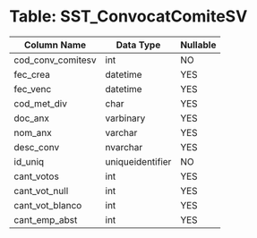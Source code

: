 # Table: SST_ConvocatComiteSV

| Column Name | Data Type | Nullable |
|-------------|-----------|----------|
| cod_conv_comitesv | int | NO |
| fec_crea | datetime | YES |
| fec_venc | datetime | YES |
| cod_met_div | char | YES |
| doc_anx | varbinary | YES |
| nom_anx | varchar | YES |
| desc_conv | nvarchar | YES |
| id_uniq | uniqueidentifier | NO |
| cant_votos | int | YES |
| cant_vot_null | int | YES |
| cant_vot_blanco | int | YES |
| cant_emp_abst | int | YES |
